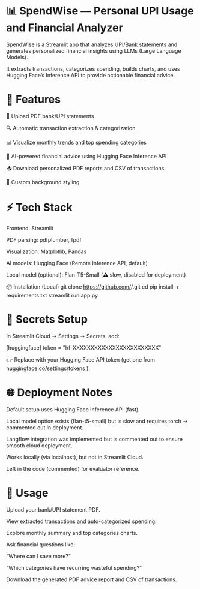 # 📊 SpendWise — Personal UPI Usage and Financial Analyzer

SpendWise is a Streamlit app that analyzes UPI/Bank statements and generates personalized financial insights using LLMs (Large Language Models).

It extracts transactions, categorizes spending, builds charts, and uses Hugging Face’s Inference API to provide actionable financial advice.

# 🚀 Features

📄 Upload PDF bank/UPI statements

🔍 Automatic transaction extraction & categorization

📊 Visualize monthly trends and top spending categories

🤖 AI-powered financial advice using Hugging Face Inference API

📥 Download personalized PDF reports and CSV of transactions

🎨 Custom background styling

# ⚡ Tech Stack

Frontend: Streamlit

PDF parsing: pdfplumber, fpdf

Visualization: Matplotlib, Pandas

AI models: Hugging Face (Remote Inference API, default)

Local model (optional): Flan-T5-Small (⚠️ slow, disabled for deployment)

📦 Installation (Local)
git clone https://github.com/<your-username>/<your-repo>.git
cd <your-repo>
pip install -r requirements.txt
streamlit run app.py

# 🔑 Secrets Setup

In Streamlit Cloud → Settings → Secrets, add:

[huggingface]
token = "hf_XXXXXXXXXXXXXXXXXXXXXXXX"


👉 Replace with your Hugging Face API token (get one from huggingface.co/settings/tokens
).

# 🌐 Deployment Notes

Default setup uses Hugging Face Inference API (fast).

Local model option exists (flan-t5-small) but is slow and requires torch → commented out in deployment.

Langflow integration was implemented but is commented out to ensure smooth cloud deployment.

Works locally (via localhost), but not in Streamlit Cloud.

Left in the code (commented) for evaluator reference.

# 📝 Usage

Upload your bank/UPI statement PDF.

View extracted transactions and auto-categorized spending.

Explore monthly summary and top categories charts.

Ask financial questions like:

“Where can I save more?”

“Which categories have recurring wasteful spending?”

Download the generated PDF advice report and CSV of transactions.
